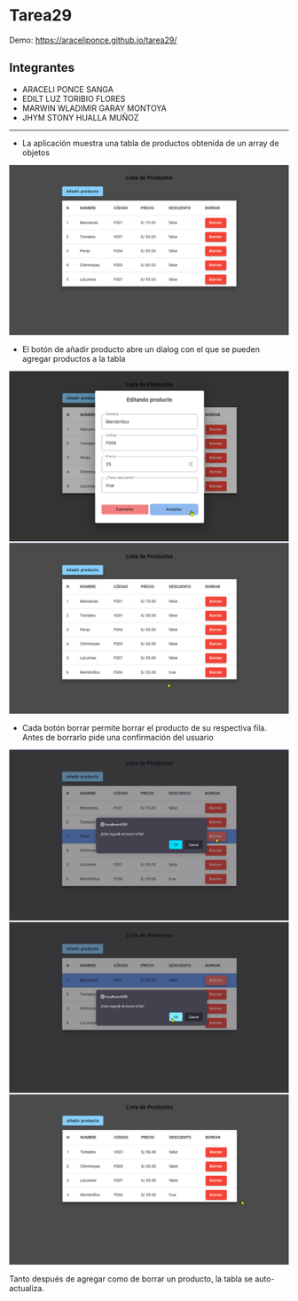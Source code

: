 # Tarea29

Demo: <https://araceliponce.github.io/tarea29/>

## Integrantes

- ARACELI PONCE SANGA
- EDILT LUZ TORIBIO FLORES
- MARWIN WLADIMIR GARAY MONTOYA
- JHYM STONY HUALLA MUÑOZ

---

- La aplicación muestra una tabla de productos obtenida de un array de objetos

![iNICIO](https://github.com/araceliponce/tarea29/blob/main/src/assets/290.png)


- El botón de añadir producto abre un dialog con el que se pueden agregar productos a la tabla

![iNICIO](https://github.com/araceliponce/tarea29/blob/main/src/assets/291.png)
![iNICIO](https://github.com/araceliponce/tarea29/blob/main/src/assets/293.png)

- Cada botón borrar permite borrar el producto de su respectiva fila. Antes de borrarlo pide una confirmación del usuario

![iNICIO](https://github.com/araceliponce/tarea29/blob/main/src/assets/294.png)
![iNICIO](https://github.com/araceliponce/tarea29/blob/main/src/assets/2944.png)
![iNICIO](https://github.com/araceliponce/tarea29/blob/main/src/assets/295.png)


Tanto después de agregar como de borrar un producto, la tabla se auto-actualiza.
